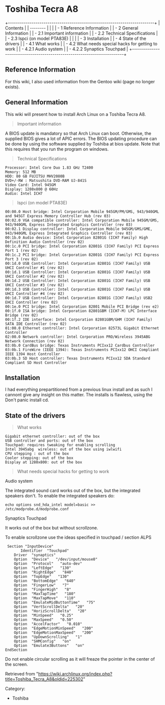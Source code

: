 Toshiba Tecra A8
================

+--------------------------------------------------------------------------+
| Contents                                                                 |
| --------                                                                 |
|                                                                          |
| -   1 Reference Information                                              |
| -   2 General Information                                                |
|     -   2.1 Important information                                        |
|     -   2.2 Technical Specifications                                     |
|     -   2.3 lspci (on model PTA83E)                                      |
|                                                                          |
| -   3 Installation                                                       |
| -   4 State of the drivers                                               |
|     -   4.1 What works                                                   |
|     -   4.2 What needs special hacks for getting to work                 |
|         -   4.2.1 Audio system                                           |
|         -   4.2.2 Synaptics Touchpad                                     |
+--------------------------------------------------------------------------+

Reference Information
---------------------

For this wiki, I also used information from the Gentoo wiki (page no
longer exists).

General Information
-------------------

This wiki will present how to install Arch Linux on a Toshiba Tecra A8.

> Important information

A BIOS update is mandatory so that Arch Linux can boot. Otherwise, the
supplied BIOS gives a lot of APIC errors. The BIOS updating procedure
can be done by using the software supplied by Toshiba at bios update.
Note that this requires that you run the program on windows.

> Technical Specifications

 

    Processor: Intel Core Duo 1.83 GHz T2400
    Memory: 512 MB 
    HDD: 80 GB FUJITSU MHV2080B
    DVD+/-RW : Matsushita DVD-RAM UJ-841S 
    Video Card: Intel 945GM
    Display: 1280x800 @ 60Hz
    Audio: Intel ICH7
     

  

> lspci (on model PTA83E)

 

    00:00.0 Host bridge: Intel Corporation Mobile 945GM/PM/GMS, 943/940GML and 945GT Express Memory Controller Hub (rev 03)
    00:02.0 VGA compatible controller: Intel Corporation Mobile 945GM/GMS, 943/940GML Express Integrated Graphics Controller (rev 03)
    00:02.1 Display controller: Intel Corporation Mobile 945GM/GMS/GME, 943/940GML Express Integrated Graphics Controller (rev 03)
    00:1b.0 Audio device: Intel Corporation 82801G (ICH7 Family) High Definition Audio Controller (rev 02)
    00:1c.0 PCI bridge: Intel Corporation 82801G (ICH7 Family) PCI Express Port 1 (rev 02)
    00:1c.2 PCI bridge: Intel Corporation 82801G (ICH7 Family) PCI Express Port 3 (rev 02)
    00:1d.0 USB Controller: Intel Corporation 82801G (ICH7 Family) USB UHCI Controller #1 (rev 02)
    00:1d.1 USB Controller: Intel Corporation 82801G (ICH7 Family) USB UHCI Controller #2 (rev 02)
    00:1d.2 USB Controller: Intel Corporation 82801G (ICH7 Family) USB UHCI Controller #3 (rev 02)
    00:1d.3 USB Controller: Intel Corporation 82801G (ICH7 Family) USB UHCI Controller #4 (rev 02)
    00:1d.7 USB Controller: Intel Corporation 82801G (ICH7 Family) USB2 EHCI Controller (rev 02)
    00:1e.0 PCI bridge: Intel Corporation 82801 Mobile PCI Bridge (rev e2)
    00:1f.0 ISA bridge: Intel Corporation 82801GBM (ICH7-M) LPC Interface Bridge (rev 02)
    00:1f.2 IDE interface: Intel Corporation 82801GBM/GHM (ICH7 Family) SATA IDE Controller (rev 02)
    01:00.0 Ethernet controller: Intel Corporation 82573L Gigabit Ethernet Controller
    02:00.0 Network controller: Intel Corporation PRO/Wireless 3945ABG Network Connection (rev 02)
    03:0b.0 CardBus bridge: Texas Instruments PCIxx12 Cardbus Controller
    03:0b.1 FireWire (IEEE 1394): Texas Instruments PCIxx12 OHCI Compliant IEEE 1394 Host Controller
    03:0b.3 SD Host controller: Texas Instruments PCIxx12 SDA Standard Compliant SD Host Controller
     

Installation
------------

I had everything prepartitioned from a previous linux install and as
such I cannont give any insight on this matter. The installs is
flawless, using the Don't panic install cd.

State of the drivers
--------------------

> What works

 

    Gigabit ethernet controller: out of the box
    USB controller and ports: out of the box
    Touchpad: requires tweaking for enabling scrolling
    Intel 3945abg  wireless: out of the box using iwlwifi
    CPU stepping : out of the box
    Cooler stepping: out of the box
    Display at 1280x800: out of the box
     

> What needs special hacks for getting to work

Audio system

The integrated sound card works out of the box, but the integrated
speakers don't. To enable the integrated speakers do:

    echo options snd_hda_intel model=basic >> /etc/modprobe.d/modprobe.conf

Synaptics Touchpad

It works out of the box but without scrollzone.

To enable scrollzone use the ideas specified in touchpad / section ALPS

 

     Section "InputDevice"
           Identifier  "Touchpad"
    	Driver  "synaptics"
    	Option  "Device"   "/dev/input/mouse0"
    	Option  "Protocol"   "auto-dev"
    	Option  "LeftEdge"   "130"
    	Option  "RightEdge"   "840"
    	Option  "TopEdge"   "130"
    	Option  "BottomEdge"   "640"
    	Option  "FingerLow"   "7"
    	Option  "FingerHigh"   "8"
    	Option  "MaxTapTime"   "180"
    	Option  "MaxTapMove"   "110"
    	Option  "EmulateMidButtonTime"   "75"
    	Option  "VertScrollDelta"   "20"
    	Option  "HorizScrollDelta"   "20"
    	Option  "MinSpeed"   "0.25"
    	Option  "MaxSpeed"   "0.50"
    	Option  "AccelFactor"   "0.010"
    	Option  "EdgeMotionMinSpeed"   "200"
    	Option  "EdgeMotionMaxSpeed"   "200"
    	Option  "UpDownScrolling"   "1"
    	Option  "SHMConfig"   "on"
    	Option  "Emulate3Buttons"   "on"
    EndSection
     

Do not enable circular scrolling as it will freaze the pointer in the
center of the screen.

Retrieved from
"https://wiki.archlinux.org/index.php?title=Toshiba_Tecra_A8&oldid=225302"

Category:

-   Toshiba
